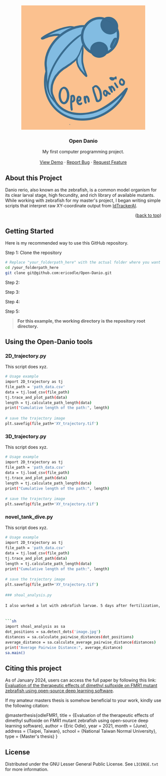 <!-- PROJECT LOGO -->
<br />
<div align="center">
  <a href="https://github.com/github_username/repo_name">
    <img src="https://github.com/ericodle/Open-Danio/blob/main/misc/opendanio_logo.jpeg" alt="Logo" width="400" height="400">
  </a>

<h3 align="center">Open Danio</h3>

  <p align="center">
    My first computer programming project.
    <br />
    <br />
    <a href="https://github.com/github_username/repo_name">View Demo</a>
    ·
    <a href="https://github.com/github_username/repo_name/issues">Report Bug</a>
    ·
    <a href="https://github.com/github_username/repo_name/issues">Request Feature</a>
  </p>
</div>


<!-- ABOUT THE PROJECT -->
## About this Project

Danio rerio, also known as the zebrafish, is a common model organism for its clear larval stage, high fecundity, and rich library of available mutants. While working with zebrafish for my master's project, I began writing simple scripts that interpret raw XY-coordinate output from [IdTrackerAI](https://gitlab.com/polavieja_lab/idtrackerai).

<p align="right">(<a href="#top">back to top</a>)</p>

## Getting Started

Here is my recommended way to use this GitHub repository.

Step 1: Clone the repository

  ```sh
  # Replace "your_folderpath_here" with the actual folder where you want the project to go.
  cd /your_folderpath_here
  git clone git@github.com:ericodle/Open-Danio.git
  ```

Step 2:

Step 3:

Step 4:

Step 5:

> __For this example, the working directory is the repository root directory.__ 

## Using the Open-Danio tools

### 2D_trajectory.py

This script does xyz.

  ```sh
# Usage example
import 2D_trajectory as tj
file_path = 'path_data.csv'
data = tj.load_csv(file_path)
tj.trace_and_plot_path(data)
length = tj.calculate_path_length(data)
print("Cumulative length of the path:", length)

# save the trajectory image
plt.savefig(file_path+'XY_trajectory.tif')
  ```


### 3D_trajectory.py

This script does xyz.

  ```sh
# Usage example
import 2D_trajectory as tj
file_path = 'path_data.csv'
data = tj.load_csv(file_path)
tj.trace_and_plot_path(data)
length = tj.calculate_path_length(data)
print("Cumulative length of the path:", length)

# save the trajectory image
plt.savefig(file_path+'XY_trajectory.tif')
  ```

### novel_tank_dive.py

This script does xyz.

  ```sh
# Usage example
import 2D_trajectory as tj
file_path = 'path_data.csv'
data = tj.load_csv(file_path)
tj.trace_and_plot_path(data)
length = tj.calculate_path_length(data)
print("Cumulative length of the path:", length)

# save the trajectory image
plt.savefig(file_path+'XY_trajectory.tif')

### shoal_analysis.py

I also worked a lot with zebrafish larvae. 5 days after fertilization, zebrafish have hatched from their egg and are capable of twitchy swim bursts when agitated. 5-day-old zebrafish also display shoaling --- the tendency to swim in close proximity to one another. The shoal_analysis.py script takes a 2-column table of paired data containing the X pixel position in the first column and Y pixel position in the second column. This data is obtained from static images of petri dishes housing larval zebrafish. The images were processed using ImageJ to make an XY coordinate list of each fish. While the image processing step is time-consuming and could be automated, I chose to do it the slow but reliable way. Still, this script saves time by automating the calculation of inter-fish distance for each individual with respect to every other individual present. Then, the arithmetic mean of all the unique inter-fish euclidean distances is calculated to generate a single "shoal cohesion" value. 


  ```sh
import shoal_analysis as sa
dot_positions = sa.detect_dots('image.jpg')
distances = sa.calculate_pairwise_distances(dot_positions)
average_distance = sa.calculate_average_pairwise_distance(distances)
print("Average Pairwise Distance:", average_distance)
sa.main()
  ```
## Citing this project


As of January 2024, users can access the full paper by following this link: [Evaluation of the therapeutic effects of dimethyl sulfoxide on FMR1 mutant zebrafish using open-source deep learning software](https://www.google.com/url?sa=t&rct=j&q=&esrc=s&source=web&cd=&ved=2ahUKEwii7qGgzMKDAxVNmK8BHXF2D7sQFnoECAsQAQ&url=http%3A%2F%2Frportal.lib.ntnu.edu.tw%2Fbitstreams%2F2534e275-1fa0-44c6-883a-7024325cdcb1%2Fdownload&usg=AOvVaw0MRYBsjjBFlv8bwUM1aeuR&opi=89978449).

If my amateur masters thesis is somehow beneficial to your work, kindly use the following citation:

@masterthesis{odleFMR1,
    title        = {Evaluation of the therapeutic effects of dimethyl sulfoxide on FMR1 mutant zebrafish using open-source deep learning software},
    author       = {Eric Odle},
    year         = 2021,
    month        = {June},
    address      = {Taipei, Taiwan},
    school       = {National Taiwan Normal University},
    type         = {Master's thesis}
}


<!-- LICENSE -->
## License

Distributed under the GNU Lesser General Public License. See `LICENSE.txt` for more information.
